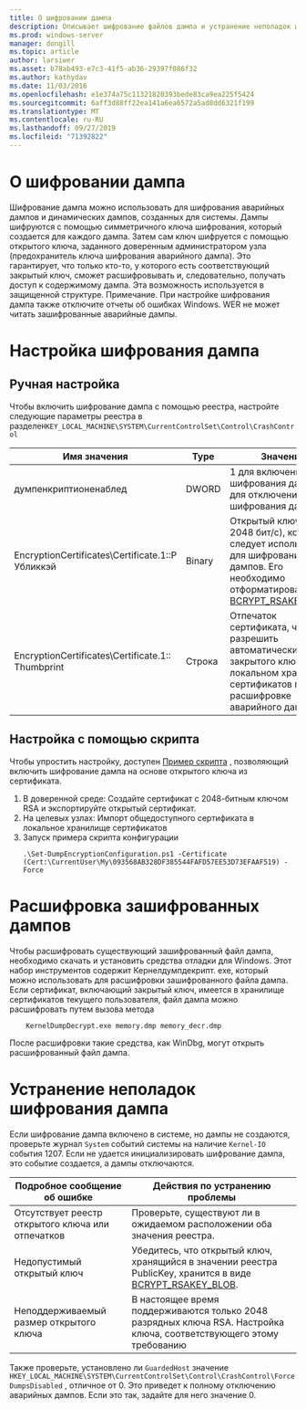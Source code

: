 ```yaml
---
title: О шифровании дампа
description: Описывает шифрование файлов дампа и устранение неполадок шифрования.
ms.prod: windows-server
manager: dongill
ms.topic: article
author: larsiwer
ms.asset: b78ab493-e7c3-41f5-ab36-29397f086f32
ms.author: kathydav
ms.date: 11/03/2016
ms.openlocfilehash: e1e374a75c11321820393bede83ca9ea225f5424
ms.sourcegitcommit: 6aff3d88ff22ea141a6ea6572a5ad8dd6321f199
ms.translationtype: MT
ms.contentlocale: ru-RU
ms.lasthandoff: 09/27/2019
ms.locfileid: "71392822"
---
```

# <a name="about-dump-encryption"></a>О шифровании дампа
Шифрование дампа можно использовать для шифрования аварийных дампов и динамических дампов, созданных для системы. Дампы шифруются с помощью симметричного ключа шифрования, который создается для каждого дампа. Затем сам ключ шифруется с помощью открытого ключа, заданного доверенным администратором узла (предохранитель ключа шифрования аварийного дампа). Это гарантирует, что только кто-то, у которого есть соответствующий закрытый ключ, сможет расшифровывать и, следовательно, получать доступ к содержимому дампа. Эта возможность используется в защищенной структуре.
Примечание. При настройке шифрования дампа также отключите отчеты об ошибках Windows. WER не может читать зашифрованные аварийные дампы.

# <a name="configuring-dump-encryption"></a>Настройка шифрования дампа
## <a name="manual-configuration"></a>Ручная настройка
Чтобы включить шифрование дампа с помощью реестра, настройте следующие параметры реестра в разделе`HKEY_LOCAL_MACHINE\SYSTEM\CurrentControlSet\Control\CrashControl`

| Имя значения | Type | Значение |
| ---------- | ---- | ----- |
| думпенкриптионенаблед | DWORD | 1 для включения шифрования дампа, 0 для отключения шифрования дампа |
| EncryptionCertificates\Certificate.1::P Убликкэй | Binary | Открытый ключ (RSA, 2048 бит/с), который следует использовать для шифрования дампов. Его необходимо отформатировать как [BCRYPT_RSAKEY_BLOB](https://msdn.microsoft.com/library/windows/desktop/aa375531(v=vs.85).aspx). |
| EncryptionCertificates\Certificate.1:: Thumbprint | Строка | Отпечаток сертификата, чтобы разрешить автоматический поиск закрытого ключа в локальном хранилище сертификатов при расшифровке аварийного дампа. |


## <a name="configuration-using-script"></a>Настройка с помощью скрипта
Чтобы упростить настройку, доступен [Пример скрипта](https://github.com/Microsoft/Virtualization-Documentation/tree/live/hyperv-tools/DumpEncryption) , позволяющий включить шифрование дампа на основе открытого ключа из сертификата.

1. В доверенной среде: Создайте сертификат с 2048-битным ключом RSA и экспортируйте открытый сертификат.
2. На целевых узлах: Импорт общедоступного сертификата в локальное хранилище сертификатов
3. Запуск примера скрипта конфигурации 
    ```
    .\Set-DumpEncryptionConfiguration.ps1 -Certificate (Cert:\CurrentUser\My\093568AB328DF385544FAFD57EE53D73EFAAF519) -Force
    ```

# <a name="decrypting-encrypted-dumps"></a>Расшифровка зашифрованных дампов
Чтобы расшифровать существующий зашифрованный файл дампа, необходимо скачать и установить средства отладки для Windows. Этот набор инструментов содержит Кернелдумпдекрипт. exe, который можно использовать для расшифровки зашифрованного файла дампа.
Если сертификат, включающий закрытый ключ, имеется в хранилище сертификатов текущего пользователя, файл дампа можно расшифровать путем вызова метода

```
    KernelDumpDecrypt.exe memory.dmp memory_decr.dmp
```
После расшифровки такие средства, как WinDbg, могут открыть расшифрованный файл дампа.

# <a name="troubleshooting-dump-encryption"></a>Устранение неполадок шифрования дампа
Если шифрование дампа включено в системе, но дампы не создаются, проверьте журнал `System` событий системы на наличие `Kernel-IO` события 1207. Если не удается инициализировать шифрование дампа, это событие создается, а дампы отключаются.

| Подробное сообщение об ошибке | Действия по устранению проблемы |
| ---------------------- | ----------------- |
| Отсутствует реестр открытого ключа или отпечатков | Проверьте, существуют ли в ожидаемом расположении оба значения реестра. |
| Недопустимый открытый ключ | Убедитесь, что открытый ключ, хранящийся в значении реестра PublicKey, хранится в виде [BCRYPT_RSAKEY_BLOB](https://msdn.microsoft.com/library/windows/desktop/aa375531(v=vs.85).aspx). |
| Неподдерживаемый размер открытого ключа | В настоящее время поддерживаются только 2048 разрядных ключа RSA. Настройка ключа, соответствующего этому требованию |

Также проверьте, установлено ли `GuardedHost` значение `HKEY_LOCAL_MACHINE\SYSTEM\CurrentControlSet\Control\CrashControl\ForceDumpsDisabled` , отличное от 0. Это приведет к полному отключению аварийных дампов. Если это так, задайте для него значение 0.
